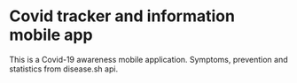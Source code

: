 # Covid tracker and information mobile app

This is a Covid-19 awareness mobile application. Symptoms, prevention and statistics from disease.sh api.

